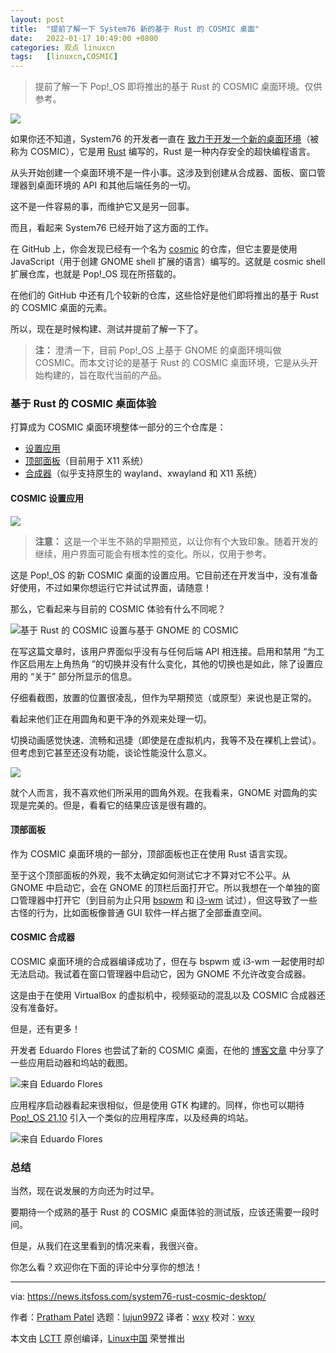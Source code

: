 ```yaml
---
layout: post
title:	"提前了解一下 System76 新的基于 Rust 的 COSMIC 桌面"
date:	2022-01-17 10:49:00 +0800 
categories:	观点 linuxcn 
tags:	[linuxcn,COSMIC]
---
```




> 
> 提前了解一下 Pop!\_OS 即将推出的基于 Rust 的 COSMIC 桌面环境。仅供参考。
> 
> 
> 


![](/Asserts/Images//attachment/album/202201/17/104951hpjgh69j7uxp9phl.png)


如果你还不知道，System76 的开发者一直在 [致力于开发一个新的桌面环境](https://news.itsfoss.com/pop-os-cosmic-rust/)（被称为 COSMIC），它是用 [Rust](https://research.mozilla.org/rust/) 编写的，Rust 是一种内存安全的超快编程语言。


从头开始创建一个桌面环境不是一件小事。这涉及到创建从合成器、面板、窗口管理器到桌面环境的 API 和其他后端任务的一切。


这不是一件容易的事，而维护它又是另一回事。


而且，看起来 System76 已经开始了这方面的工作。


在 GitHub 上，你会发现已经有一个名为 [cosmic](https://github.com/pop-os/cosmic) 的仓库，但它主要是使用 JavaScript（用于创建 GNOME shell 扩展的语言）编写的。这就是 cosmic shell 扩展仓库，也就是 Pop!\_OS 现在所搭载的。


在他们的 GitHub 中还有几个较新的仓库，这些恰好是他们即将推出的基于 Rust 的 COSMIC 桌面的元素。


所以，现在是时候构建、测试并提前了解一下了。



> 
> **注：** 澄清一下，目前 Pop!\_OS 上基于 GNOME 的桌面环境叫做 COSMIC。而本文讨论的是基于 Rust 的 COSMIC 桌面环境，它是从头开始构建的，旨在取代当前的产品。
> 
> 
> 


### 基于 Rust 的 COSMIC 桌面体验


打算成为 COSMIC 桌面环境整体一部分的三个仓库是：


* [设置应用](https://github.com/pop-os/cosmic-settings)
* [顶部面板](https://github.com/pop-os/cosmic-panel)（目前用于 X11 系统）
* [合成器](https://github.com/pop-os/cosmic-comp)（似乎支持原生的 wayland、xwayland 和 X11 系统）


#### COSMIC 设置应用


![](/Asserts/Images//attachment/album/202201/17/104952yve99zycd0cru90r.png)



> 
> **注意：** 这是一个半生不熟的早期预览，以让你有个大致印象。随着开发的继续，用户界面可能会有根本性的变化。所以，仅用于参考。
> 
> 
> 


这是 Pop!\_OS 的新 COSMIC 桌面的设置应用。它目前还在开发当中，没有准备好使用，不过如果你想运行它并试试界面，请随意！


那么，它看起来与目前的 COSMIC 体验有什么不同呢？


![基于 Rust 的 COSMIC 设置与基于 GNOME 的 COSMIC](/Asserts/Images//attachment/album/202201/17/104952btpzmmragntym0h4.png)


在写这篇文章时，该用户界面似乎没有与任何后端 API 相连接。启用和禁用 “为工作区启用左上角热角 ”的切换并没有什么变化，其他的切换也是如此，除了设置应用的 “关于” 部分所显示的信息。


仔细看截图，放置的位置很凌乱，但作为早期预览（或原型）来说也是正常的。


看起来他们正在用圆角和更干净的外观来处理一切。


切换动画感觉快速、流畅和迅捷（即使是在虚拟机内，我等不及在裸机上尝试）。但考虑到它甚至还没有功能，谈论性能没什么意义。


![](/Asserts/Images//attachment/album/202201/17/104953j9j82seyw5zq7e1s.png)


就个人而言，我不喜欢他们所采用的圆角外观。在我看来，GNOME 对圆角的实现是完美的。但是，看看它的结果应该是很有趣的。


#### 顶部面板


作为 COSMIC 桌面环境的一部分，顶部面板也正在使用 Rust 语言实现。


至于这个顶部面板的外观，我不太确定如何测试它才不算对它不公平。从 GNOME 中启动它，会在 GNOME 的顶栏后面打开它。所以我想在一个单独的窗口管理器中打开它（到目前为止只用 [bspwm](https://github.com/baskerville/bspwm) 和 [i3-wm](https://github.com/i3/i3) 试过），但这导致了一些古怪的行为，比如面板像普通 GUI 软件一样占据了全部垂直空间。


#### COSMIC 合成器


COSMIC 桌面环境的合成器编译成功了，但在与 bspwm 或 i3-wm 一起使用时却无法启动。我试着在窗口管理器中启动它，因为 GNOME 不允许改变合成器。


这是由于在使用 VirtualBox 的虚拟机中，视频驱动的混乱以及 COSMIC 合成器还没有准备好。


但是，还有更多！


开发者 Eduardo Flores 也尝试了新的 COSMIC 桌面，在他的 [博客文章](https://blog.edfloreshz.dev/articles/linux/system76/rust-based-desktop-environment/) 中分享了一些应用启动器和坞站的截图。


![来自 Eduardo Flores](/Asserts/Images//attachment/album/202201/17/104954r0j5uj9jn9szpirp.png)


应用程序启动器看起来很相似，但是使用 GTK 构建的。同样，你也可以期待 [Pop!\_OS 21.10](https://news.itsfoss.com/pop-os-21-10/) 引入一个类似的应用程序库，以及经典的坞站。


![来自 Eduardo Flores](/Asserts/Images//attachment/album/202201/17/104954u16z8lmjzxki3h0l.png)


### 总结


当然，现在说发展的方向还为时过早。


要期待一个成熟的基于 Rust 的 COSMIC 桌面体验的测试版，应该还需要一段时间。


但是，从我们在这里看到的情况来看，我很兴奋。


你怎么看？欢迎你在下面的评论中分享你的想法！




---


via: <https://news.itsfoss.com/system76-rust-cosmic-desktop/>


作者：[Pratham Patel](https://itsfoss.com/author/pratham/) 选题：[lujun9972](https://github.com/lujun9972) 译者：[wxy](https://github.com/wxy) 校对：[wxy](https://github.com/wxy)


本文由 [LCTT](https://github.com/LCTT/TranslateProject) 原创编译，[Linux中国](https://linux.cn/) 荣誉推出
